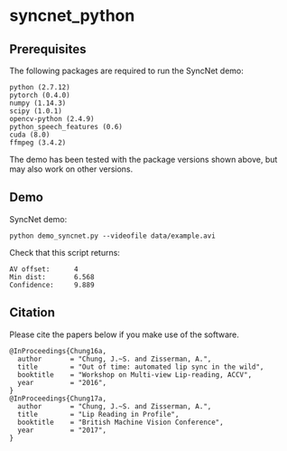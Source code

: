 # syncnet_python

## Prerequisites
The following packages are required to run the SyncNet demo:
```
python (2.7.12)
pytorch (0.4.0)
numpy (1.14.3)
scipy (1.0.1)
opencv-python (2.4.9)
python_speech_features (0.6)
cuda (8.0)
ffmpeg (3.4.2)
```

The demo has been tested with the package versions shown above, but may also work on other versions.

## Demo
SyncNet demo:
```
python demo_syncnet.py --videofile data/example.avi
```
Check that this script returns:
```
AV offset:      4 
Min dist:       6.568
Confidence:     9.889
```


## Citation
Please cite the papers below if you make use of the software. 
```
@InProceedings{Chung16a,
  author       = "Chung, J.~S. and Zisserman, A.",
  title        = "Out of time: automated lip sync in the wild",
  booktitle    = "Workshop on Multi-view Lip-reading, ACCV",
  year         = "2016",
}
@InProceedings{Chung17a,
  author       = "Chung, J.~S. and Zisserman, A.",
  title        = "Lip Reading in Profile",
  booktitle    = "British Machine Vision Conference",
  year         = "2017",
}
```
